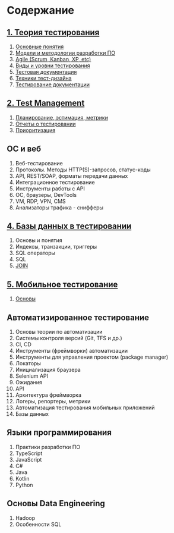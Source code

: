 # Содержание

## [1. Теория тестирования](001.%20Testing-Theory)
1. [Основные понятия](001.%20Testing-Theory/001.%20Basic-concepts-of-testing.md)
2. [Модели и методологии разработки ПО](001.%20Testing-Theory/002.%20Types-and-levels-of-testing.md)
3. [Agile (Scrum, Kanban, XP, etc)](001.%20Testing-Theory/003.%20Software-development-models-and-methodologies.md)
4. [Виды и уровни тестирования](001.%20Testing-Theory/004.%20Test-documentation.md)
5. [Тестовая документация](001.%20Testing-Theory/005.%20Agile-(Scrum,-Kanban,-XP,-etc.).md)
6. [Техники тест-дизайна](001.%20Testing-Theory/006.%20Test-design-techniques.md)
7. [Тестирование документации](001.%20Testing-Theory/007.%20Testing-documentation.md)

## [2. Test Management](002.%20Test-Management)
1. [Планирование, эстимация, метрики](002.%20Test-Management/001.%20Planning,-estimation,-metrics.md)
2. [Отчеты о тестировании](002.%20Test-Management/002.%20Test-reports.md)
3. [Приоритизация](002.%20Test-Management/003.%20Prioritization.md)

## ОС и веб
1. Веб-тестирование
2. Протоколы. Методы HTTP(S)-запросов, статус-коды
3. API, REST/SOAP, форматы передачи данных
4. Интеграционное тестирование
5. Инструменты работы с API
6. ОС, браузеры, DevTools
7. VM, RDP, VPN, CMS
8. Анализаторы трафика - снифферы

## [4. Базы данных в тестировании](004.%20Databases-in-testing)
1. Основы и понятия
2. Индексы, транзакции, триггеры
3. SQL операторы
4. SQL
5. [JOIN](004.%20Databases-in-testing/005.%20JOIN.md)

## [5. Мобильное тестирование](005.%20Mobile-testing)
1. [Основы](005.%20Mobile-testing/001.%20Basics.md)

## Автоматизированное тестирование
1. Основы теории по автоматизации
2. Системы контроля версий (Git, TFS и др.)
3. CI, CD
4. Инструменты (фреймворки) автоматизации
5. Инструменты для управления проектом (package manager)
6. Локаторы
7. Инициализация браузера
8. Selenium API
9. Ожидания
10. API
11. Архитектура фреймворка
12. Логеры, репортеры, метрики
13. Автоматизация тестирования мобильных приложений
14. Базы данных

## Языки программирования
1. Практики разработки ПО
2. TypeScript
3. JavaScript
4. C#
5. Java
6. Kotlin
7. Python

## Основы Data Engineering
1. Hadoop
2. Особенности SQL

